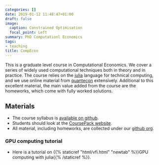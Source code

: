 ```yaml
---
categories: []
date: 2019-01-12 11:48:47+01:00
draft: false
image:
  caption: Constrained Optimisation
  focal_point: Left
summary: PhD Computationl Economics
tags:
- teaching
title: CompEcon
---
```

This is a graduate level course in Computational Economics. We cover a series of widely used computational techniques both in theory and in practice. The course relies on the [julia](https://julialang.org) language for technical computing, and we use online material from [quantecon](https://quantecon.org) extensively. Additional to this excellent material, the main value added from the course are the homeworks, which come with fully worked solutions.

## Materials

* The course syllabus is [available on github](https://github.com/ScPo-CompEcon/Syllabus).
* Students should look at the [CoursePack website](https://scpo-compecon.github.io/CoursePack/).
* All material, including homeworks, are collected under our [github org](https://github.com/ScPo-CompEcon).

### GPU computing tutorial

* Here is a tutorial on {{% staticref "html/vfi.html" "newtab" %}}GPU computing with julia{{% /staticref %}}.
